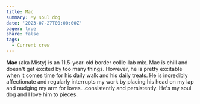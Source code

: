 ```yaml
---
title: Mac
summary: My soul dog
date: '2023-07-27T00:00:00Z'
pager: true
share: false
tags: 
  - Current crew
---
```

**Mac** (aka Misty) is an 11.5-year-old border collie-lab mix. Mac is  chill and doesn't get excited by too many things. However, he is pretty excitable when it comes time for his daily walk and his daily treats. He is incredibly affectionate and regularly interrupts my work by placing his head on my lap and nudging my arm for loves...consistently and persistently. He's my soul dog and I love him to pieces.
